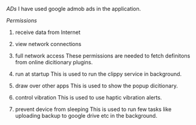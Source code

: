 *ADs*
I have used google admob ads in the application.

*Permissions*

1. receive data from Internet
2. view network connections
3. full network access
    These permissions are needed to fetch definitons from online dicitionary plugins.

4. run at startup
    This is used to run the clippy service in background.
5. draw over other apps
    This is used to show the popup dicitionary. 
6. control vibration
    This is used to use haptic vibration alerts.
7. prevent device from sleeping
    This is used to run few tasks like uploading backup to google drive etc in the background.
